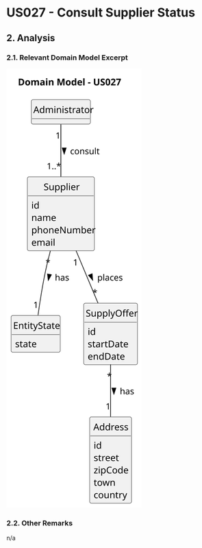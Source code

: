 # US027 - Consult Supplier Status

## 2. Analysis

### 2.1. Relevant Domain Model Excerpt 

![Domain Model](svg/us027-domain-model.svg)

### 2.2. Other Remarks

n/a